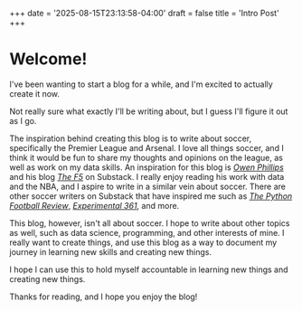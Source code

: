 +++
date = '2025-08-15T23:13:58-04:00'
draft = false
title = 'Intro Post'
+++

Welcome!
===============

I've been wanting to start a blog for a while, and I'm excited to actually create it now. 

Not really sure what exactly I'll be writing about, but I guess I'll figure it out as I go.

The inspiration behind creating this blog is to write about soccer, specifically the Premier League and Arsenal. I love all things soccer, and I think it would be fun to share my thoughts and opinions on the league, as well as work on my data skills. An inspiration for this blog is *[Owen Phillips](https://x.com/owenlhjphillips)* and his blog [*The F5*](https://thef5.substack.com/) on Substack. I really enjoy reading his work with data and the NBA, and I aspire to write in a similar vein about soccer. 
There are other soccer writers on Substack that have inspired me such as *[The Python Football Review](https://www.pythonfootball.com/?utm_campaign=profile_chips)*, *[Experimental 361](https://www.experimental361.com/)*, and more. 

This blog, however, isn't all about soccer. I hope to write about other topics as well, such as data science, programming, and other interests of mine. I really want to create things, and use this blog as a way to document my journey in learning new skills and creating new things. 

I hope I can use this to hold myself accountable in learning new things and creating new things.

Thanks for reading, and I hope you enjoy the blog!